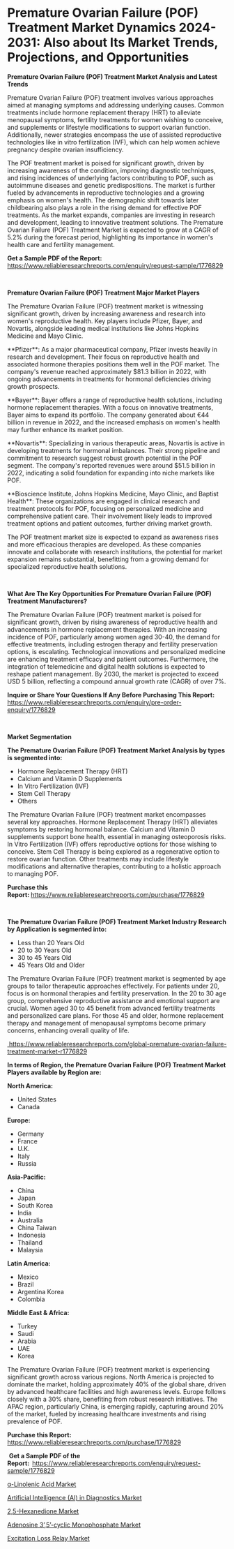 <p><h1>Premature Ovarian Failure (POF) Treatment Market Dynamics 2024-2031: Also about Its Market Trends, Projections, and Opportunities</h1></p><p><strong>Premature Ovarian Failure (POF) Treatment Market Analysis and Latest Trends</strong></p>
<p><p>Premature Ovarian Failure (POF) treatment involves various approaches aimed at managing symptoms and addressing underlying causes. Common treatments include hormone replacement therapy (HRT) to alleviate menopausal symptoms, fertility treatments for women wishing to conceive, and supplements or lifestyle modifications to support ovarian function. Additionally, newer strategies encompass the use of assisted reproductive technologies like in vitro fertilization (IVF), which can help women achieve pregnancy despite ovarian insufficiency.</p><p>The POF treatment market is poised for significant growth, driven by increasing awareness of the condition, improving diagnostic techniques, and rising incidences of underlying factors contributing to POF, such as autoimmune diseases and genetic predispositions. The market is further fueled by advancements in reproductive technologies and a growing emphasis on women's health. The demographic shift towards later childbearing also plays a role in the rising demand for effective POF treatments. As the market expands, companies are investing in research and development, leading to innovative treatment solutions. The Premature Ovarian Failure (POF) Treatment Market is expected to grow at a CAGR of 5.2% during the forecast period, highlighting its importance in women's health care and fertility management.</p></p>
<p><strong>Get a Sample PDF of the Report:&nbsp;</strong> <a href="https://www.reliableresearchreports.com/enquiry/request-sample/1776829?utm_campaign=83&utm_medium=2&utm_source=Github&utm_content=ia&utm_term=27122024&utm_id=premature-ovarian-failure-pof-treatment">https://www.reliableresearchreports.com/enquiry/request-sample/1776829</a></p>
<p>&nbsp;</p>
<p><strong>Premature Ovarian Failure (POF) Treatment Major Market Players</strong></p>
<p><p>The Premature Ovarian Failure (POF) treatment market is witnessing significant growth, driven by increasing awareness and research into women's reproductive health. Key players include Pfizer, Bayer, and Novartis, alongside leading medical institutions like Johns Hopkins Medicine and Mayo Clinic. </p><p>**Pfizer**: As a major pharmaceutical company, Pfizer invests heavily in research and development. Their focus on reproductive health and associated hormone therapies positions them well in the POF market. The company's revenue reached approximately $81.3 billion in 2022, with ongoing advancements in treatments for hormonal deficiencies driving growth prospects.</p><p>**Bayer**: Bayer offers a range of reproductive health solutions, including hormone replacement therapies. With a focus on innovative treatments, Bayer aims to expand its portfolio. The company generated about €44 billion in revenue in 2022, and the increased emphasis on women's health may further enhance its market position.</p><p>**Novartis**: Specializing in various therapeutic areas, Novartis is active in developing treatments for hormonal imbalances. Their strong pipeline and commitment to research suggest robust growth potential in the POF segment. The company's reported revenues were around $51.5 billion in 2022, indicating a solid foundation for expanding into niche markets like POF.</p><p>**Bioscience Institute, Johns Hopkins Medicine, Mayo Clinic, and Baptist Health**: These organizations are engaged in clinical research and treatment protocols for POF, focusing on personalized medicine and comprehensive patient care. Their involvement likely leads to improved treatment options and patient outcomes, further driving market growth.</p><p>The POF treatment market size is expected to expand as awareness rises and more efficacious therapies are developed. As these companies innovate and collaborate with research institutions, the potential for market expansion remains substantial, benefitting from a growing demand for specialized reproductive health solutions.</p></p>
<p>&nbsp;</p>
<p><strong>What Are The Key Opportunities For Premature Ovarian Failure (POF) Treatment Manufacturers?</strong></p>
<p><p>The Premature Ovarian Failure (POF) treatment market is poised for significant growth, driven by rising awareness of reproductive health and advancements in hormone replacement therapies. With an increasing incidence of POF, particularly among women aged 30-40, the demand for effective treatments, including estrogen therapy and fertility preservation options, is escalating. Technological innovations and personalized medicine are enhancing treatment efficacy and patient outcomes. Furthermore, the integration of telemedicine and digital health solutions is expected to reshape patient management. By 2030, the market is projected to exceed USD 5 billion, reflecting a compound annual growth rate (CAGR) of over 7%.</p></p>
<p><strong>Inquire or Share Your Questions If Any Before Purchasing This Report:</strong> <a href="https://www.reliableresearchreports.com/enquiry/pre-order-enquiry/1776829?utm_campaign=83&utm_medium=2&utm_source=Github&utm_content=ia&utm_term=27122024&utm_id=premature-ovarian-failure-pof-treatment">https://www.reliableresearchreports.com/enquiry/pre-order-enquiry/1776829</a></p>
<p>&nbsp;</p>
<p><strong>Market Segmentation</strong></p>
<p><strong>The Premature Ovarian Failure (POF) Treatment Market Analysis by types is segmented into:</strong></p>
<p><ul><li>Hormone Replacement Therapy (HRT)</li><li>Calcium and Vitamin D Supplements</li><li>In Vitro Fertilization (IVF)</li><li>Stem Cell Therapy</li><li>Others</li></ul></p>
<p><p>The Premature Ovarian Failure (POF) treatment market encompasses several key approaches. Hormone Replacement Therapy (HRT) alleviates symptoms by restoring hormonal balance. Calcium and Vitamin D supplements support bone health, essential in managing osteoporosis risks. In Vitro Fertilization (IVF) offers reproductive options for those wishing to conceive. Stem Cell Therapy is being explored as a regenerative option to restore ovarian function. Other treatments may include lifestyle modifications and alternative therapies, contributing to a holistic approach to managing POF.</p></p>
<p><strong>Purchase this Report:&nbsp;</strong><a href="https://www.reliableresearchreports.com/purchase/1776829?utm_campaign=83&utm_medium=2&utm_source=Github&utm_content=ia&utm_term=27122024&utm_id=premature-ovarian-failure-pof-treatment">https://www.reliableresearchreports.com/purchase/1776829</a></p>
<p>&nbsp;</p>
<p><strong>The Premature Ovarian Failure (POF) Treatment Market Industry Research by Application is segmented into:</strong></p>
<p><ul><li>Less than 20 Years Old</li><li>20 to 30 Years Old</li><li>30 to 45 Years Old</li><li>45 Years Old and Older</li></ul></p>
<p><p>The Premature Ovarian Failure (POF) treatment market is segmented by age groups to tailor therapeutic approaches effectively. For patients under 20, focus is on hormonal therapies and fertility preservation. In the 20 to 30 age group, comprehensive reproductive assistance and emotional support are crucial. Women aged 30 to 45 benefit from advanced fertility treatments and personalized care plans. For those 45 and older, hormone replacement therapy and management of menopausal symptoms become primary concerns, enhancing overall quality of life.</p></p>
<p><a href="https://www.reliableresearchreports.com/global-premature-ovarian-failure-treatment-market-r1776829?utm_campaign=83&utm_medium=2&utm_source=Github&utm_content=ia&utm_term=27122024&utm_id=premature-ovarian-failure-pof-treatment">&nbsp;https://www.reliableresearchreports.com/global-premature-ovarian-failure-treatment-market-r1776829</a></p>
<p><strong>In terms of Region, the Premature Ovarian Failure (POF) Treatment Market Players available by Region are:</strong></p>
<p>
    <p> <strong> North America: </strong>
        <ul>
            <li>United States</li>
            <li>Canada</li>
        </ul>
        </p> 
    <p> <strong> Europe: </strong>
        <ul>
            <li>Germany</li>
            <li>France</li>
            <li>U.K.</li>
            <li>Italy</li>
            <li>Russia</li>
        </ul>
        </p> 
    <p> <strong> Asia-Pacific: </strong>
        <ul>
            <li>China</li>
            <li>Japan</li>
            <li>South Korea</li>
            <li>India</li>
            <li>Australia</li>
            <li>China Taiwan</li>
            <li>Indonesia</li>
            <li>Thailand</li>
            <li>Malaysia</li>
        </ul>
        </p> 
    <p> <strong> Latin America: </strong>
        <ul>
            <li>Mexico</li>
            <li>Brazil</li>
            <li>Argentina Korea</li>
            <li>Colombia</li>
        </ul>
        </p> 
    <p> <strong> Middle East & Africa: </strong>
        <ul>
            <li>Turkey</li>
            <li>Saudi</li>
            <li>Arabia</li>
            <li>UAE</li>
            <li>Korea</li>
        </ul>
    </p>
    </p>
<p><p>The Premature Ovarian Failure (POF) treatment market is experiencing significant growth across various regions. North America is projected to dominate the market, holding approximately 40% of the global share, driven by advanced healthcare facilities and high awareness levels. Europe follows closely with a 30% share, benefiting from robust research initiatives. The APAC region, particularly China, is emerging rapidly, capturing around 20% of the market, fueled by increasing healthcare investments and rising prevalence of POF.</p></p>
<p><strong>Purchase this Report: </strong><a href="https://www.reliableresearchreports.com/purchase/1776829?utm_campaign=83&utm_medium=2&utm_source=Github&utm_content=ia&utm_term=27122024&utm_id=premature-ovarian-failure-pof-treatment">https://www.reliableresearchreports.com/purchase/1776829</a></p>
<p>&nbsp;<strong>Get a Sample PDF of the Report:&nbsp;&nbsp;</strong><a href="https://www.reliableresearchreports.com/enquiry/request-sample/1776829?utm_campaign=83&utm_medium=2&utm_source=Github&utm_content=ia&utm_term=27122024&utm_id=premature-ovarian-failure-pof-treatment">https://www.reliableresearchreports.com/enquiry/request-sample/1776829</a></p>
<p><strong></strong></p>
<p><p><a href="https://github.com/jeastefanowicz7816/Market-Research-Report-List-1/blob/main/a-linolenic-acid-market.md?utm_campaign=83&utm_medium=2&utm_source=Github&utm_content=ia&utm_term=27122024&utm_id=premature-ovarian-failure-pof-treatment">α-Linolenic Acid Market</a></p><p><a href="https://github.com/tona7vba/Market-Research-Report-List-1/blob/main/artificial-intelligence-ai-in-diagnostics-market.md?utm_campaign=83&utm_medium=2&utm_source=Github&utm_content=ia&utm_term=27122024&utm_id=premature-ovarian-failure-pof-treatment">Artificial Intelligence (AI) in Diagnostics Market</a></p><p><a href="https://github.com/tasiahtahathorn/Market-Research-Report-List-1/blob/main/25-hexanedione-market.md?utm_campaign=83&utm_medium=2&utm_source=Github&utm_content=ia&utm_term=27122024&utm_id=premature-ovarian-failure-pof-treatment">2,5-Hexanedione Market</a></p><p><a href="https://github.com/tambraunrue691969/Market-Research-Report-List-1/blob/main/adenosine-35-cyclic-monophosphate-market.md?utm_campaign=83&utm_medium=2&utm_source=Github&utm_content=ia&utm_term=27122024&utm_id=premature-ovarian-failure-pof-treatment">Adenosine 3’,5’-cyclic Monophosphate Market</a></p><p><a href="https://github.com/oslieselotte2192/Market-Research-Report-List-1/blob/main/excitation-loss-relay-market.md?utm_campaign=83&utm_medium=2&utm_source=Github&utm_content=ia&utm_term=27122024&utm_id=premature-ovarian-failure-pof-treatment">Excitation Loss Relay Market</a></p></p>